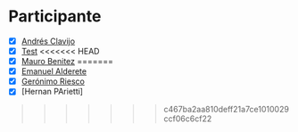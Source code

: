 # Participante

- [X] [Andrés Clavijo](Participantes/Andres-Clavijo.md) 
- [x] [Test](Participantes/test)
<<<<<<< HEAD
- [X] [Mauro Benitez](Participantes/Mauro-Benitez.md) 
=======
- [X] [Emanuel Alderete](Participantes/Emanuel-Alderete.md)
- [X] [Gerónimo Riesco](Participantes/Geronimo-Riesco.md)
- [X] [Hernan PArietti]
>>>>>>> c467ba2aa810deff21a7ce1010029ccf06c6cf22
